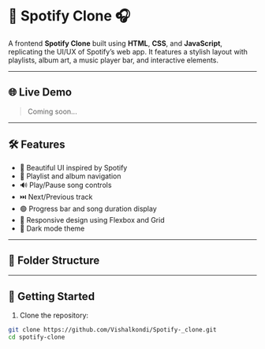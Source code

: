 # 🎵 Spotify Clone 🎧

A frontend **Spotify Clone** built using **HTML**, **CSS**, and **JavaScript**, replicating the UI/UX of Spotify’s web app. It features a stylish layout with playlists, album art, a music player bar, and interactive elements.

---

## 🌐 Live Demo

> Coming soon...

---

## 🛠️ Features

- 🎨 Beautiful UI inspired by Spotify  
- 📁 Playlist and album navigation  
- 🔊 Play/Pause song controls  
- ⏭️ Next/Previous track  
- 🟢 Progress bar and song duration display  
- 📱 Responsive design using Flexbox and Grid  
- 🌙 Dark mode theme  

---

## 📂 Folder Structure



---

## 🚀 Getting Started

1. Clone the repository:

```bash
git clone https://github.com/Vishalkondi/Spotify-_clone.git
cd spotify-clone


